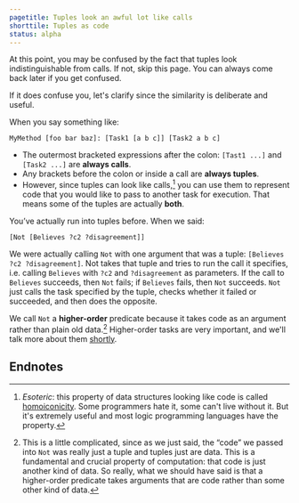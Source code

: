 ```yaml
---
pagetitle: Tuples look an awful lot like calls
shorttile: Tuples as code
status: alpha
---
```

At this point, you may be confused by the fact that tuples look indistinguishable from calls.  If not, skip this page.  You can always come back later if you get confused.

If it does confuse you, let's clarify since the similarity is deliberate and useful.

When you say something like:
```step
MyMethod [foo bar baz]: [Task1 [a b c]] [Task2 a b c]
```
* The outermost bracketed expressions after the colon: `[Tast1 ...]` and `[Task2 ...]` are **always calls**.
* Any brackets before the colon or inside a call are **always tuples**.
* However, since tuples can look like calls,[^1] you can use them to represent code that you would like to pass to another task for execution.  That means some of the tuples are actually **both**.

You’ve actually run into tuples before.  When we said:
```step
[Not [Believes ?c2 ?disagreement]]
```
We were actually calling `Not` with one argument that was a tuple: `[Believes ?c2 ?disagreement]`.  Not takes that tuple and tries to run the call it specifies, i.e. calling `Believes` with `?c2` and `?disagreement` as parameters.  If the call to `Believes` succeeds, then `Not` fails; if `Believes` fails, then `Not` succeeds.  `Not` just calls the task specified by the tuple, checks whether it failed or succeeded, and then does the opposite.

We call `Not` a **higher-order** predicate because it takes code as an argument rather than plain old data.[^2]   Higher-order tasks are very important, and we'll talk more about them [shortly](higher-order_tasks).


## Endnotes

[^1]: *Esoteric*: this property of data structures looking like code is called [homoiconicity](https://en.wikipedia.org/wiki/Homoiconicity).  Some programmers hate it, some can't live without it.  But it's extremely useful and most logic programming languages have the property.

[^2]: This is a little complicated, since as we just said, the “code” we passed into `Not` was really just a tuple and tuples just are data.  This is a fundamental and crucial property of computation: that code is just another kind of data.  So really, what we should have said is that a higher-order predicate takes arguments that are code rather than some other kind of data.